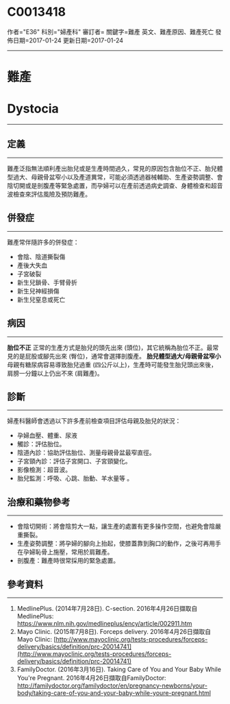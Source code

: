 # C0013418
作者="E36"
科別="婦產科"
審訂者=
關鍵字=難產 英文、難產原因、難產死亡
發佈日期=2017-01-24
更新日期=2017-01-24

----------
# 難產
# Dystocia
----------
## 定義
----------

難產泛指無法順利產出胎兒或是生產時間過久，常見的原因包含胎位不正、胎兒體型過大、母親骨盆窄小以及產道異常，可能必須透過器械輔助、生產姿勢調整、會陰切開或是剖腹產等緊急處置，而孕婦可以在產前透過病史調查、身體檢查和超音波檢查來評估風險及預防難產。 

## 併發症
----------

難產常伴隨許多的併發症：

- 會陰、陰道撕裂傷
- 產後大失血
- 子宮破裂
- 新生兒鎖骨、手臂骨折
- 新生兒神經損傷
- 新生兒窒息或死亡 
## 病因
----------

**胎位不正**
正常的生產方式是胎兒的頭先出來 (頭位)，其它統稱為胎位不正。最常見的是屁股或腳先出來 (臀位)，通常會選擇剖腹產。
**胎兒體型過大/母親骨盆窄小**
母親有糖尿病容易導致胎兒過重 (四公斤以上)，生產時可能發生胎兒頭出來後，肩膀一分鐘以上仍出不來 (肩難產)。 

## 診斷
----------

婦產科醫師會透過以下許多產前檢查項目評估母親及胎兒的狀況：

- 孕婦血壓、體重、尿液
- 觸診：評估胎位。
- 陰道內診：協助評估胎位、測量母親骨盆最窄直徑。
- 子宮頸內診：評估子宮開口、子宮頸變化。
- 影像檢測：超音波。
- 胎兒監測：呼吸、心跳、胎動、羊水量等 。
## 治療和藥物參考
----------
- 會陰切開術：將會陰剪大一點，讓生產的處置有更多操作空間，也避免會陰嚴重撕裂。
- 生產姿勢調整：將孕婦的腳向上抬起，使膝蓋靠到胸口的動作，之後可再用手在孕婦恥骨上施壓，常用於肩難產。
- 剖腹產：難產時很常採用的緊急處置。 
## 參考資料
----------
1. MedlinePlus. (2014年7月28日). C-section. 2016年4月26日擷取自MedlinePlus:
  https://www.nlm.nih.gov/medlineplus/ency/article/002911.htm
2. Mayo Clinic. (2015年7月8日). Forceps delivery. 2016年4月26日擷取自Mayo Clinic:
  [http://www.mayoclinic.org/tests-procedures/forceps-delivery/basics/definition/prc-20014741](http://www.mayoclinic.org/tests-procedures/forceps-delivery/basics/definition/prc-20014741)
3. FamilyDoctor. (2016年3月16日). Taking Care of You and Your Baby While You're Pregnant. 2016年4月26日擷取自FamilyDoctor:
  http://familydoctor.org/familydoctor/en/pregnancy-newborns/your-body/taking-care-of-you-and-your-baby-while-youre-pregnant.html

